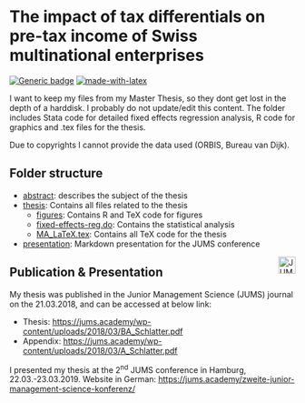 # The impact of tax differentials on pre-tax income of Swiss multinational enterprises
[![Generic badge](https://img.shields.io/badge/DOI-10.5282/jums/v3i1pp88122-BLUE.svg)](https://doi.org/10.5282/jums/v3i1pp88-122)
[![made-with-latex](https://img.shields.io/badge/Made%20with-LaTeX-1f425f.svg)](https://www.latex-project.org/)


I want to keep my files from my Master Thesis, so they dont get lost in the depth of a harddisk. I probably do not update/edit this content. The folder includes Stata code for detailed fixed effects regression analysis, R code for graphics and .tex files for the thesis.

Due to copyrights I cannot provide the data used (ORBIS, Bureau van Dijk).

## Folder structure
* [abstract](abstract.pdf): describes the subject of the thesis
* [thesis](thesis): Contains all files related to the thesis
    - [figures](thesis/figures): Contains R and TeX code for figures
    - [fixed-effects-reg.do](thesis/fixed-effects-reg.do): Contains the statistical analysis
    - [MA_LaTeX.tex](src/thesis): Contains all TeX code for the thesis
* [presentation](presentation): Markdown presentation for the JUMS conference


<a href="https://jums.academy/">
    <img src=https://jums.academy/wp-content/uploads/2016/06/JUMS-1.png
    alt="JUMS logo" title="Junior Management Science" align="right" height="30" />
</a>

## Publication & Presentation
My thesis was published in the Junior Management Science (JUMS) journal on the 21.03.2018, and can be accessed at below link:

- Thesis: <https://jums.academy/wp-content/uploads/2018/03/BA_Schlatter.pdf>
- Appendix: <https://jums.academy/wp-content/uploads/2018/03/A_Schlatter.pdf>

I presented my thesis at the 2<sup>nd</sup> JUMS conference in Hamburg, 22.03.-23.03.2019. Website in German: <https://jums.academy/zweite-junior-management-science-konferenz/> 
